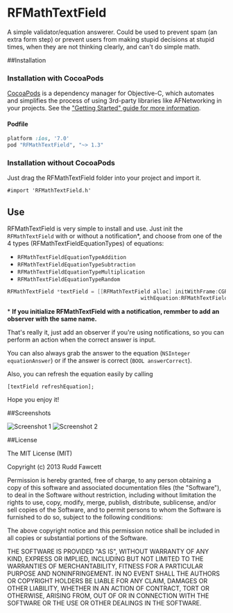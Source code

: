 RFMathTextField
===============

A simple validator/equation answerer.  Could be used to prevent spam (an extra form step) or prevent users from making stupid decisions at stupid times, when they are not thinking clearly, and can't do simple math.

##Installation

### Installation with CocoaPods

[CocoaPods](http://cocoapods.org) is a dependency manager for Objective-C, which automates and simplifies the process of using 3rd-party libraries like AFNetworking in your projects. See the ["Getting Started" guide for more information](https://github.com/AFNetworking/AFNetworking/wiki/Getting-Started-with-AFNetworking).

#### Podfile

```ruby
platform :ios, '7.0'
pod "RFMathTextField", "~> 1.3"
```

### Installation without CocoaPods

Just drag the RFMathTextField folder into your project and import it.

```
#import 'RFMathTextField.h'
```

## Use

RFMathTextField is very simple to install and use.  Just init the `RFMathTextField` with or without a notification*, and choose from one of the 4 types (RFMathTextFieldEquationTypes) of equations:

- `RFMathTextFieldEquationTypeAddition`
- `RFMathTextFieldEquationTypeSubtraction`
- `RFMathTextFieldEquationTypeMultiplication`
- `RFMathTextFieldEquationTypeRandom`

```objective-c
RFMathTextField *textField = [[RFMathTextField alloc] initWithFrame:CGRectMake(20, 100, 180, 31)
                                           withEquation:RFMathTextFieldEquationTypeAddition 
```

\* **If you initialize RFMathTextField with a notification, remmber to add an observer with the same name.**

That's really it, just add an observer if you're using notifications, so you can perform an action when the correct answer is input.

You can also always grab the answer to the equation (`NSInteger equationAnswer`) or if the answer is correct (`BOOL answerCorrect`).

Also, you can refresh the equation easily by calling
```
[textField refreshEquation];
```

Hope you enjoy it!

##Screenshots

![Screenshot 1](http://i.imgur.com/cRZJ1cf.png) 
![Screenshot 2](http://i.imgur.com/94S4q40.png)

##License

The MIT License (MIT)

Copyright (c) 2013 Rudd Fawcett

Permission is hereby granted, free of charge, to any person obtaining a copy of
this software and associated documentation files (the "Software"), to deal in
the Software without restriction, including without limitation the rights to
use, copy, modify, merge, publish, distribute, sublicense, and/or sell copies of
the Software, and to permit persons to whom the Software is furnished to do so,
subject to the following conditions:

The above copyright notice and this permission notice shall be included in all
copies or substantial portions of the Software.

THE SOFTWARE IS PROVIDED "AS IS", WITHOUT WARRANTY OF ANY KIND, EXPRESS OR
IMPLIED, INCLUDING BUT NOT LIMITED TO THE WARRANTIES OF MERCHANTABILITY, FITNESS
FOR A PARTICULAR PURPOSE AND NONINFRINGEMENT. IN NO EVENT SHALL THE AUTHORS OR
COPYRIGHT HOLDERS BE LIABLE FOR ANY CLAIM, DAMAGES OR OTHER LIABILITY, WHETHER
IN AN ACTION OF CONTRACT, TORT OR OTHERWISE, ARISING FROM, OUT OF OR IN
CONNECTION WITH THE SOFTWARE OR THE USE OR OTHER DEALINGS IN THE SOFTWARE.
